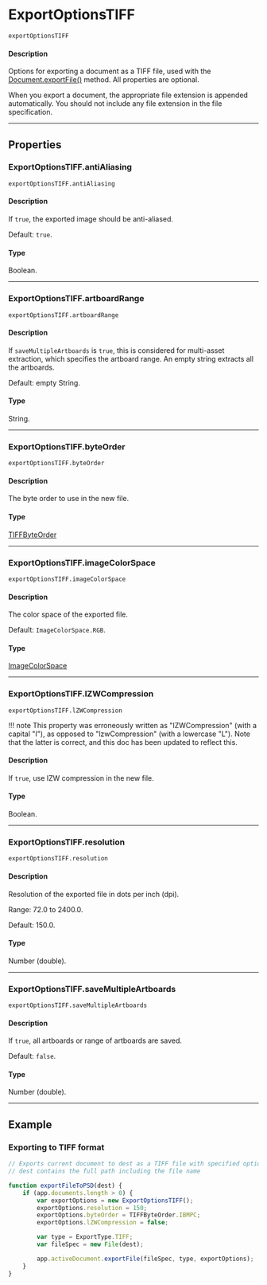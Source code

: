 # ExportOptionsTIFF

`exportOptionsTIFF`

#### Description

Options for exporting a document as a TIFF file, used with the [Document.exportFile()](Document.md#jsobjref-document-exportfile) method. All properties are optional.

When you export a document, the appropriate file extension is appended automatically. You should not include any file extension in the file specification.

---

## Properties

### ExportOptionsTIFF.antiAliasing

`exportOptionsTIFF.antiAliasing`

#### Description

If `true`, the exported image should be anti-aliased.

Default: `true`.

#### Type

Boolean.

---

### ExportOptionsTIFF.artboardRange

`exportOptionsTIFF.artboardRange`

#### Description

If `saveMultipleArtboards` is `true`, this is considered for multi-asset extraction, which specifies the artboard range. An empty string extracts all the artboards.

Default: empty String.

#### Type

String.

---

### ExportOptionsTIFF.byteOrder

`exportOptionsTIFF.byteOrder`

#### Description

The byte order to use in the new file.

#### Type

[TIFFByteOrder](scripting-constants.md#tiffbyteorder)

---

### ExportOptionsTIFF.imageColorSpace

`exportOptionsTIFF.imageColorSpace`

#### Description

The color space of the exported file.

Default: `ImageColorSpace.RGB`.

#### Type

[ImageColorSpace](scripting-constants.md#imagecolorspace)

---

### ExportOptionsTIFF.lZWCompression

`exportOptionsTIFF.lZWCompression`

!!! note
    This property was erroneously written as "IZWCompression" (with a capital "I"), as opposed to "lzwCompression" (with a lowercase "L"). Note that the latter is correct, and this doc has been updated to reflect this.

#### Description

If `true`, use IZW compression in the new file.

#### Type

Boolean.

---

### ExportOptionsTIFF.resolution

`exportOptionsTIFF.resolution`

#### Description

Resolution of the exported file in dots per inch (dpi).

Range: 72.0 to 2400.0.

Default: 150.0.

#### Type

Number (double).

---

### ExportOptionsTIFF.saveMultipleArtboards

`exportOptionsTIFF.saveMultipleArtboards`

#### Description

If `true`, all artboards or range of artboards are saved.

Default: `false`.

#### Type

Number (double).

---

## Example

### Exporting to TIFF format

```javascript
// Exports current document to dest as a TIFF file with specified options,
// dest contains the full path including the file name

function exportFileToPSD(dest) {
    if (app.documents.length > 0) {
        var exportOptions = new ExportOptionsTIFF();
        exportOptions.resolution = 150;
        exportOptions.byteOrder = TIFFByteOrder.IBMPC;
        exportOptions.lZWCompression = false;

        var type = ExportType.TIFF;
        var fileSpec = new File(dest);

        app.activeDocument.exportFile(fileSpec, type, exportOptions);
    }
}
```
